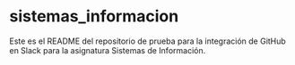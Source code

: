 # sistemas_informacion
Este es el README del repositorio de prueba para la integración de GitHub en Slack
para la asignatura Sistemas de Información.
